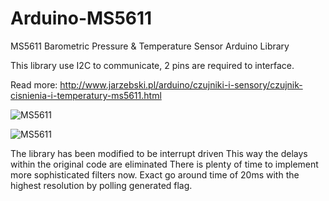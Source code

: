 Arduino-MS5611
===============

MS5611 Barometric Pressure & Temperature Sensor Arduino Library

This library use I2C to communicate, 2 pins are required to interface.

Read more: http://www.jarzebski.pl/arduino/czujniki-i-sensory/czujnik-cisnienia-i-temperatury-ms5611.html

![MS5611](http://www.jarzebski.pl/media/full/publish/2014/05/ms5611-simple.png)

![MS5611](http://www.jarzebski.pl/media/big/publish/2014/05/ms5611-processing.png)

The library has been modified to be interrupt driven
This way the delays within the original code are eliminated
There is plenty of time to implement more sophisticated filters now.
Exact go around time of 20ms with the highest resolution by polling generated flag. 
